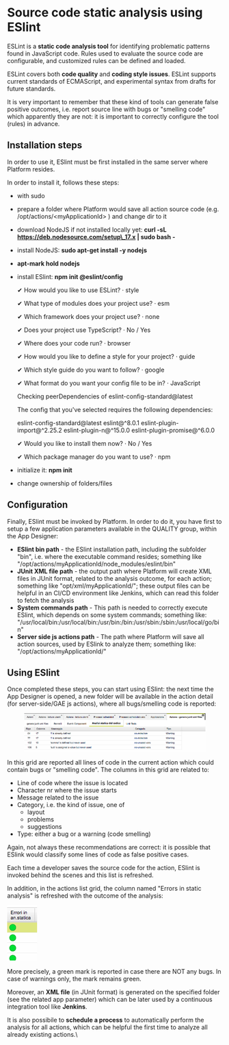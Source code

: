 # Source code static analysis using ESlint

ESLint is a **static code analysis tool** for identifying problematic patterns found in JavaScript code.  Rules used to evaluate the source code are configurable, and customized rules can be defined and loaded.&#x20;

ESLint covers both **code quality** and **coding style issues**. ESLint supports current standards of ECMAScript, and experimental syntax from drafts for future standards.&#x20;

It is very important to remember that these kind of tools can generate false positive outcomes, i.e. report source line with bugs or "smelling code" which apparently they are not: it is important to correctly configure the tool (rules) in advance.

## Installation steps

In order to use it, ESlint must be first installed in the same server where Platform resides.

In order to install it, follows these steps:

* with sudo
* prepare a folder where Platform would save all action source code (e.g. /opt/actions/\<myApplicationId> ) and change dir to it
* download NodeJS if not installed locally yet: **curl -sL https://deb.nodesource.com/setup\_17.x | sudo bash -**
* install NodeJS: **sudo apt-get install -y nodejs**
* **apt-mark hold nodejs**
*   install ESlint: **npm init @eslint/config**

    ✔ How would you like to use ESLint? · style

    ✔ What type of modules does your project use? · esm

    ✔ Which framework does your project use? · none

    ✔ Does your project use TypeScript? · No / Yes

    ✔ Where does your code run? · browser

    ✔ How would you like to define a style for your project? · guide

    ✔ Which style guide do you want to follow? · google

    ✔ What format do you want your config file to be in? · JavaScript

    Checking peerDependencies of eslint-config-standard@latest

    The config that you've selected requires the following dependencies:



    eslint-config-standard@latest eslint@^8.0.1 eslint-plugin-import@^2.25.2 eslint-plugin-n@^15.0.0 eslint-plugin-promise@^6.0.0

    ✔ Would you like to install them now? · No / Yes

    ✔ Which package manager do you want to use? · npm


* initialize it: **npm init**
* change ownership of folders/files

## Configuration

Finally, ESlint must be invoked by Platform. In order to do it, you have first to setup a few application parameters available in the QUALITY group,  within the App Designer:

* **ESlint bin path** - the ESlint installation path, including the subfolder "bin", i.e. where the executable command resides; something like  "/opt/actions/myApplicationId/node\_modules/eslint/bin"
* **JUnit XML file path** - the output path where Platform will create XML files in JUnit format, related to the analysis outcome, for each action; something like "opt/xml/myApplicationId/"; these output files can be helpful in an CI/CD environment like Jenkins, which can read this folder to fetch the analysis
* **System commands path** - This path is needed to correctly execute ESlint, which depends on some system commands; something like:  "/usr/local/bin:/usr/local/bin:/usr/bin:/bin:/usr/sbin:/sbin:/usr/local/go/bin"
* **Server side js actions path** - The path where Platform will save all action sources, used by ESlink to analyze them; something like: "/opt/actions/myApplicationId/"

## Using ESlint

Once completed these steps, you can start using ESlint: the next time the App Designer is opened, a new folder will be available in the action detail (for server-side/GAE js actions), where all bugs/smelling code is reported:

<figure><img src="../../.gitbook/assets/image.png" alt=""><figcaption></figcaption></figure>

In this grid are reported all lines of code in the current action which could contain bugs or "smelling code". The columns in this grid are related to:

* Line of code where the issue is located
* Character nr where the issue starts
* Message related to the issue
* Category, i.e. the kind of issue, one of
  * layout
  * problems
  * suggestions
* Type: either a bug or a warning (code smelling)

Again, not always these recommendations are correct: it is possible that ESlink would classify some lines of code as false positive cases.

Each time a developer saves the source code for the action, ESlint is invoked behind the scenes and this list is refreshed.

In addition, in the actions list grid, the column named "Errors in static analysis" is refreshed with the outcome of the analysis:

![](<../../.gitbook/assets/image (2).png>)

More precisely, a green mark is reported in case there are NOT any bugs. In case of warnings only, the mark remains green.

Moreover, an **XML file** (in JUnit format) is generated on the specified folder (see the related app parameter) which can be later used by a continuous integration tool like **Jenkins**.

It is also possibile to **schedule a process** to automatically perform the analysis for all actions, which can be helpful the first time to analyze all already existing actions.\


